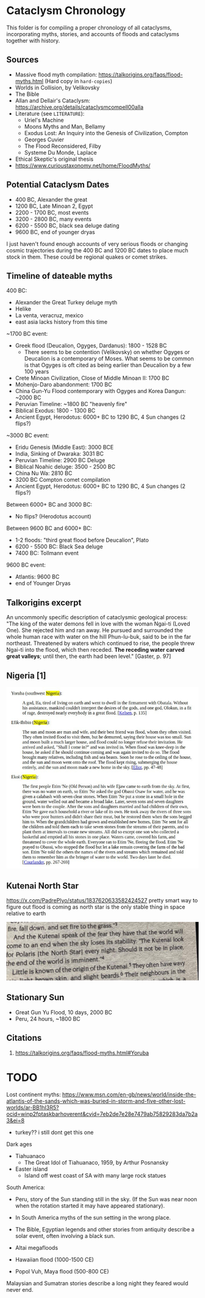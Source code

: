 # Cataclysm Chronology

This folder is for compiling a proper chronology of all cataclysms, incorporating myths, stories, and accounts of floods and cataclysms together with history.

## Sources

- Massive flood myth compilation: https://talkorigins.org/faqs/flood-myths.html (Hard copy in `hard-copies`)
- Worlds in Collision, by Velikovsky
- The Bible
- Allan and Dellair's Cataclysm: https://archive.org/details/cataclysmcompell00alla
- Literature (see `LITERATURE`):
	- Uriel's Machine
	- Moons Myths and Man, Bellamy
	- Exodus Lost: An Inquiry into the Genesis of Civilization, Compton
	- Georges Cuvier
	- The Flood Reconsidered, Filby
	- Systeme Du Monde, Laplace
- Ethical Skeptic's original thesis
- https://www.curioustaxonomy.net/home/FloodMyths/

## Potential Cataclysm Dates

- 400 BC, Alexander the great
- 1200 BC, Late Minoan 2, Egypt
- 2200 - 1700 BC, most events
- 3200 - 2800 BC, many events
- 6200 - 5500 BC, black sea deluge dating
- 9600 BC, end of younger dryas

I just haven't found enough accounts of very serious floods or changing cosmic trajectories during the 400 BC and 1200 BC dates to place much stock in them. These could be regional quakes or comet strikes.

## Timeline of dateable myths

400 BC:
- Alexander the Great Turkey deluge myth
- Helike
- La venta, veracruz, mexico
- east asia lacks history from this time

~1700 BC event:
- Greek flood (Deucalion, Ogyges, Dardanus): 1800 - 1528 BC
	- There seems to be contention (Velikovsky) on whether Ogyges or Deucalion is a contemporary of Moses. What seems to be common is that Ogyges is oft cited as being earlier than Deucalion by a few 100 years
- Crete Minoan Civilization, Close of Middle Minoan II: 1700 BC
- Mohenjo-Daro abandonment: 1700 BC
- China Gun-Yu Flood contemporary with Ogyges and Korea Dangun: ~2000 BC
- Peruvian Timeline: ~1800 BC "heavenly fire"
- Biblical Exodus: 1800 - 1300 BC
- Ancient Egypt, Herodotus: 6000+ BC to 1290 BC, 4 Sun changes (2 flips?)

~3000 BC event:
- Eridu Genesis (Middle East): 3000 BCE
- India, Sinking of Dwaraka: 3031 BC
- Peruvian Timeline: 2900 BC Deluge
- Biblical Noahic deluge: 3500 - 2500 BC
- China Nu Wa: 2810 BC
- 3200 BC Compton comet compilation
- Ancient Egypt, Herodotus: 6000+ BC to 1290 BC, 4 Sun changes (2 flips?)

Between 6000+ BC and 3000 BC:
- No flips? (Herodotus account)

Between 9600 BC and 6000+ BC:
- 1-2 floods: "third great flood before Deucalion", Plato
- 6200 - 5500 BC: Black Sea deluge
- 7400 BC: Tollmann event

9600 BC event:
- Atlantis: 9600 BC
- end of Younger Dryas

## Talkorigins excerpt

An uncommonly specific description of cataclysmic geological process: "The king of the water demons fell in love with the woman Ngai-ti (Loved One). She rejected him and ran away. He pursued and surrounded the whole human race with water on the hill Phun-lu-buk, said to be in the far northeast. Threatened by waters which continued to rise, the people threw Ngai-ti into the flood, which then receded. **The receding water carved great valleys**; until then, the earth had been level." [Gaster, p. 97]

## Nigeria [1]

![](img/nigeria-myths.jpg)

## Kutenai North Star

https://x.com/PadrePlyo/status/1837620633582424527 pretty smart way to figure out flood is coming as north star is the only stable thing in space relative to earth

![](img/kutenai.jpg)

## Stationary Sun

- Great Gun Yu Flood, 10 days, 2000 BC
- Peru, 24 hours, ~1800 BC

## Citations

1. https://talkorigins.org/faqs/flood-myths.html#Yoruba

# TODO

Lost continent myths: https://www.msn.com/en-gb/news/world/inside-the-atlantis-of-the-sands-which-was-buried-in-storm-and-five-other-lost-worlds/ar-BB1hI3R5?ocid=winp2fptaskbarhoverent&cvid=7eb2de7e28e7479ab75829283da7b2a3&ei=8

- turkey?? i still dont get this one

Dark ages

- Tiahuanaco
	- The Great Idol of Tiahuanaco, 1959, by Arthur Posnansky
- Easter island
	- Island off west coast of SA with many large rock statues

South America:
- Peru, story of the Sun standing still in the sky. (If the Sun was near noon when the rotation started it may have appeared stationary).
- In South America myths of the sun setting in the wrong place.

- The Bible, Egyptian legends and other stories from antiquity describe a solar event, often involving a black sun.
- Altai megafloods
- Hawaiian flood (1000-1500 CE)
- Popol Vuh, Maya flood (500-800 CE)

Malaysian and Sumatran stories describe a long night they feared would never end.
